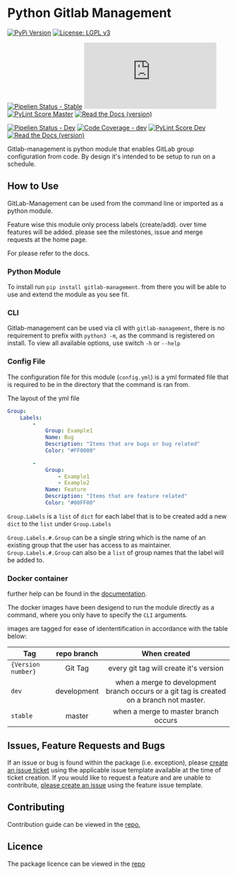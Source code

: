 # Python Gitlab Management

[![PyPi Version](https://img.shields.io/badge/dynamic/json?label=PyPi%20Package&query=$.info.version&url=https://pypi.org/pypi/gitlab-management/json&logo=pypi&logoColor=white&style=plastic)](https://pypi.org/project/gitlab-management/)
[![License: LGPL v3](https://img.shields.io/badge/License-LGPL%20v3-green.svg?style=plastic&logo=gnu&logocolor=white)](https://gitlab.com/nofusscomputing/projects/python-gitlab-management/-/blob/master/LICENCE)



[![Pipelien Status - Stable](https://img.shields.io/badge/dynamic/json.svg?label=Pipeline%20%5Bstable%5D&query=0.status&url=https://gitlab.com/api/v4/projects/19099644/pipelines?ref=master&color=ff782e&logo=gitlab&style=plastic)](https://gitlab.com/nofusscomputing/projects/python-gitlab-management/) 
[![Code Coverage - Stable](https://img.shields.io/badge/dynamic/json?color=F01F7A&label=Coverage%20%5Bstable%5D&query=%24.totals.percent_covered&suffix=%&logo=codecov&style=plastic&url=https%3A%2F%2Fnofusscomputing.gitlab.io%2Fprojects%2Fpython-gitlab-management%2Fmaster%2Fcoverage.json)](https://nofusscomputing.gitlab.io/projects/python-gitlab-management/master/coverage/) 
[![PyLint Score Master](https://img.shields.io/badge/dynamic/json?color=73398D&label=PyLint%20Score%20%5Bstable%5D&query=%24.PyLintScore&style=plastic&url=https:%2F%2Fgitlab.com%2Fnofusscomputing%2Fprojects%2Fpython-gitlab-management%2F-%2Fjobs%2Fartifacts%2Fmaster%2Ffile%2Fbadge_pylint.json?job=PyLint)](https://gitlab.com/nofusscomputing/projects/python-gitlab-management/-/jobs/artifacts/master/file/gl-code-quality-report.html?job=PyLint)
[![Read the Docs (version)](https://img.shields.io/readthedocs/python-gitlab-management/stable?label=Docs%20stable&logo=readthedocs&style=plastic)](https://python-gitlab-management.readthedocs.io/en/stable/)


[![Pipelien Status - Dev](https://img.shields.io/badge/dynamic/json.svg?label=Pipeline%20%5BDev%5D&query=0.status&url=https://gitlab.com/api/v4/projects/19099644/pipelines/?ref=development&color=ff782e&logo=gitlab&style=plastic)](https://gitlab.com/nofusscomputing/projects/python-gitlab-management/)
[![Code Coverage - dev](https://img.shields.io/badge/dynamic/json?color=F01F7A&label=Coverage%20%5BDev%5D&query=%24.totals.percent_covered&suffix=%&logo=codecov&style=plastic&url=https://gitlab.com/nofusscomputing/projects/python-gitlab-management/-/jobs/artifacts/development/file/badge_coverage.json?job=Coverage)](https://nofusscomputing.gitlab.io/projects/python-gitlab-management/development/coverage/)
[![PyLint Score Dev](https://img.shields.io/badge/dynamic/json?color=73398D&label=PyLint%20Score%20%5BDev%5D&query=%24.PyLintScore&style=plastic&url=https://gitlab.com/nofusscomputing/projects/python-gitlab-management/-/jobs/artifacts/development/file/badge_pylint.json?job=PyLint)](https://gitlab.com/nofusscomputing/projects/python-gitlab-management/-/jobs/artifacts/development/file/gl-code-quality-report.html?job=PyLint)
[![Read the Docs (version)](https://img.shields.io/readthedocs/python-gitlab-management/development?label=Docs%20devel&logo=readthedocs&style=plastic)](https://python-gitlab-management.readthedocs.io/en/development/)


Gitlab-management is python module that enables GitLab group configuration from code. By design it's intended to be setup to run on a schedule. 

## How to Use
GitLab-Management can be used from the command line or imported as a python module.

Feature wise this module only process labels (create/add). over time features will be added. please see the milestones, issue and merge requests at the home page.

For please refer to the docs.


### Python Module
To install run `pip install gitlab-management`. from there you will be able to use and extend the module as you see fit.

### CLI
Gitlab-management can be used via cli with `gitlab-management`, there is no requirement to prefix with `python3 -m`, as the command is registered on install. To view all available options, use switch `-h` or `--help`

### Config File
The configuration file for this module (`config.yml`) is a yml formated file that is required to be in the directory that the command is ran from.

The layout of the yml file
``` yaml
Group:
    Labels:
        -
            Group: Example1
            Name: Bug
            Description: "Items that are bugs or bug related"
            Color: "#FF0000"

        -
            Group: 
                - Example1
                - Example2
            Name: Feature
            Description: "Items that are feature related"
            Color: "#00FF00"

```

`Group.Labels` is a `list` of `dict` for each label that is to be created add a new `dict` to the `list` under `Group.Labels`

`Group.Labels.#.Group` can be a single string which is the name of an existing group that the user has access to as maintainer. `Group.Labels.#.Group` can also be a `list` of group names that the label will be added to.


### Docker container
further help can be found in the [documentation](https://python-gitlab-management.readthedocs.io/en/development/pages/docker.html).

The docker images have been desigend to run the module directly as a command, where you only have to specify the `CLI` arguments.

images are tagged for ease of idententification in accordance with the table below:

| Tag                |   repo branch   |  When created |
|--------------------|:---------------:|:------:|
| `{Version number}` |  Git Tag        | every git tag will create it's version |
| `dev`              |   development   |   when a merge to development branch occurs or a git tag is created on a branch not master. |
| `stable`           |     master      |    when a merge to master branch occurs |

## Issues, Feature Requests and Bugs
If an issue or bug is found within the package (i.e. exception), please [create an issue ticket](https://gitlab.com/nofusscomputing/projects/python-gitlab-management/-/issues) using the applicable issue template available at the time of ticket creation. If you would like to request a feature and are unable to contribute, [please create an issue](https://gitlab.com/nofusscomputing/projects/python-gitlab-management/-/issues) using the feature issue template.

## Contributing
Contribution guide can be viewed in the [repo.](https://gitlab.com/nofusscomputing/projects/python-gitlab-management/-/blob/master/CONTRIBUTING.md)


## Licence
The package licence can be viewed in the [repo](https://gitlab.com/nofusscomputing/projects/python-gitlab-management/-/blob/master/LICENSE)